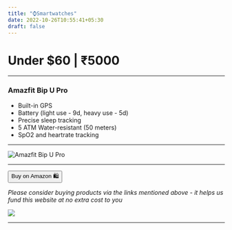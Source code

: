 ```yaml
---
title: "⌚Smartwatches"
date: 2022-10-26T10:55:41+05:30
draft: false
---
```

<link rel="stylesheet" href="/styles.css">

# Under $60 | ₹5000
___

### Amazfit Bip U Pro

- Built-in GPS
- Battery (light use - 9d, heavy use - 5d)
- Precise sleep tracking
- 5 ATM Water-resistant (50 meters)
- SpO2 and heartrate tracking
___

![Amazfit Bip U Pro](https://www.notebookcheck.net/fileadmin/Notebooks/News/_nc3/bip_u.jpg)

___

<!-- | _Amazfit Bip U Pro_ | [Amazon](https://amzn.to/3TGxW4o) |
|----|---| -->

<button class="button-58" role="button" onclick="location.href='https://amzn.to/3TGxW4o'" >Buy on Amazon 🛍️</button>

_Please consider buying products via the links mentioned above - it helps us fund this website at no extra cost to you_

<!-- Amazfit Bip U Pro -->
<a href="https://www.amazon.in/Amazfit-Electronic-Compass-Fitness-Tracker/dp/B091CMRNXY?crid=2JT3PSTMHTEQW&keywords=amazfit+bip+u+pro&qid=1666763674&qu=eyJxc2MiOiIzLjQ3IiwicXNhIjoiMi44MSIsInFzcCI6IjIuMzgifQ%3D%3D&s=computers&sprefix=Amazfit+bip+%2Ccomputers%2C179&sr=1-4&linkCode=li1&tag=jinjja-21&linkId=4f73b96b9d4fa23865814a50fbbd9a59&language=en_IN&ref_=as_li_ss_il" target="_blank"><img border="0" src="//ws-in.amazon-adsystem.com/widgets/q?_encoding=UTF8&ASIN=B091CMRNXY&Format=_SL110_&ID=AsinImage&MarketPlace=IN&ServiceVersion=20070822&WS=1&tag=jinjja-21&language=en_IN" ></a><img src="https://ir-in.amazon-adsystem.com/e/ir?t=jinjja-21&language=en_IN&l=li1&o=31&a=B091CMRNXY" width="1" height="1" border="0" alt="" style="border:none !important; margin:0px !important;" />
___